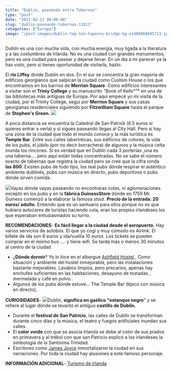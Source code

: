 ```yaml
---
title: "Dublín, paseando entre Tabernas"
type: "post"
date: "2017-02-13 00:00:00"
slug: "dublin-paseando-tabernas-11011"
categories: ["Europa"]
image: "/post-images/dublin-top-ten-hapenny-bridge-bg-e1486804695713.jpg"
---
```


Dublín es una con mucha vida, con mucha energía, muy ligada a la literatura y a las costumbres de Irlanda. No es una ciudad con grandes monumentos, pero es una ciudad para pasear y dejarse llevar. En un día a mi parecer ya la has visto, pero si tienes oportunidad de visitarla, hazlo.

El **rio Liffey** divide Dublín en dos. En el sur se concentra la gran mayoría de edificios georgianos que salpican la ciudad como Custom House o los que encontramos en los barrios de **Merrion Square**. Como edificios interesantes a visitar son el **Triniy College** y su manuscrito "Book of Kells*"* en una de las bibliotecas más antiguas de Europa. Por aquí empecé yo mi visita de la ciudad, por el Trinity College, seguí por **Merrion Square** y sus casas georgianas residenciales siguiendo por **Fitzwilliam Square** hasta el parque de **Stephen's Green.** ![](/post-images/dublin-top-ten-hapenny-bridge-bg-e1486804695713.jpg)  
  
A poca distancia se encuentra la Catedral de San Patrick (6.5 euros si quieres entrar a verla) y si sigues paseando llegas al City Hall. Pero si hay una zona de la ciudad que todo el mundo conoce y la más turística es **Temple Bar**. Entre sus calles laberínticas, sus edificios de colores, la vida de los pubs, el júbilo (por no decir borrachera) de algunos y la música celta inunda los rincones. Si es verdad que en Dublín cada 3 porterías ,una es una taberna.... pero aquí están todas concentradas. No se sabe el número exacto de tabernas que registra la ciudad pero se cree que la cifra ronda **las 800**. Existen pubs de todo tipo, los real pubs dónde respirar el auténtico ambiente dublinés, pubs con música en directo, pubs deportivos o pubs dónde sirven comida.  
  
   
  
![](/post-images/IMG_8657-1024x1024.jpg)Vayas dónde vayas paseando no encontraras colas, ni aglomeraciones excepto en los pubs y en la **fábrica GuinessStore** dónde en 1759 Mr. Guiness comenzó a la elaborar la famosa *stout*. **Precio de la entrada: 20 euros/ adulto.** Entiendo que es un santuario para ellos porque no es que hubiera autocares de turistas haciendo cola, eran los propios irlandeses los que esperaban entusiasmados su turno.  
  
**RECOMENDACIONES**- **Es fácil llegar a la ciudad desde el aeropuerto.** Hay varios servicios de autobús. El que yo cogí y muy cómodo es Airlink. El billete de ida son 6 euros y ida/vuelta 10 euros. Los tickets se pueden comprar en el mismo bus .... y tiene wifi. Se tarda más o menos 30 minutos al centro de la ciudad
- ¿**Dónde dormir**? Yo lo hice en el albergue [Ashfield Hostel ](http://www.booking.com/hotel/ie/ashfield-house-2.html?aid=1294466&no_rooms=1&group_adults=1). Como situación y ambiente del hostel inmejorable, pero las instalaciones bastante mejorables. Lavabos limpios, pero precarios, apenas hay enchufes suficientes en las habitaciones, desayuno de tostadas , mermelada y café en polvo..
- Algunos de los pubs dónde estuve... The Temple Bar (típico con música en directo),

**CURIOSIDADES**- ![](/post-images/IMG_8598-e1486806583265.jpg)Dublín, **significa en gaélico "estanque negro**" y se refiere al lugar dónde se levantó el antiguo **castillo de Dublín.**
- Durante el **festival de San Patricio**, las calles de Dublín se transforman durante cinco días y la música, el teatro y fuegos artificiales inundan sus calles.
- El **color verde** con que se asocia Irlanda se debe al color de sus prados en primavera y al trébol con que san Patricio explicó a los irlandeses la simbologia de la Santísima Trinidad.
- Escritores como [James Joyce](http://es.wikipedia.org/wiki/James_Joyce) inmortalizaron la ciudad en sus narraciones. Por toda la ciudad hay alusiones a este famoso personaje.

**INFORMACIÓN ADICIONAL**- [Turismo de Irlanda](http://www.ireland.com/es-es/about-ireland/about-ireland/?gclid=CMTYzdjWh9ICFUQo0wodaAMFow)